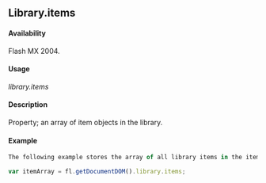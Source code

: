## Library.items

#### Availability

Flash MX 2004.

#### Usage

*library.items*

#### Description

Property; an array of item objects in the library.

#### Example

```javascript
The following example stores the array of all library items in the itemArray variable:

var itemArray = fl.getDocumentDOM().library.items;

```
